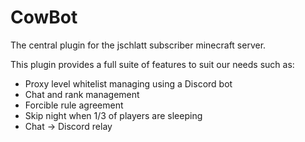 # CowBot
The central plugin for the jschlatt subscriber minecraft server.

This plugin provides a full suite of features to suit our needs such as:
* Proxy level whitelist managing using a Discord bot
* Chat and rank management
* Forcible rule agreement
* Skip night when 1/3 of players are sleeping
* Chat -> Discord relay